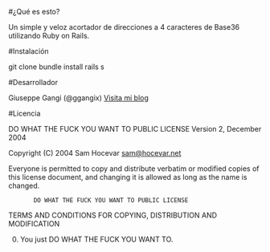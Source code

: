 #¿Qué es esto?

Un simple y veloz acortador de direcciones a 4 caracteres de Base36 utilizando Ruby on Rails.  

#Instalación

git clone
bundle install
rails s

#Desarrollador

Giuseppe Gangi (@ggangix)
[Visita mi blog](http://www.giuseppegangi.com)

#Licencia

   DO WHAT THE FUCK YOU WANT TO PUBLIC LICENSE
                   Version 2, December 2004

Copyright (C) 2004 Sam Hocevar <sam@hocevar.net>

Everyone is permitted to copy and distribute verbatim or modified
copies of this license document, and changing it is allowed as long
as the name is changed.

           DO WHAT THE FUCK YOU WANT TO PUBLIC LICENSE
  TERMS AND CONDITIONS FOR COPYING, DISTRIBUTION AND MODIFICATION

 0. You just DO WHAT THE FUCK YOU WANT TO.
